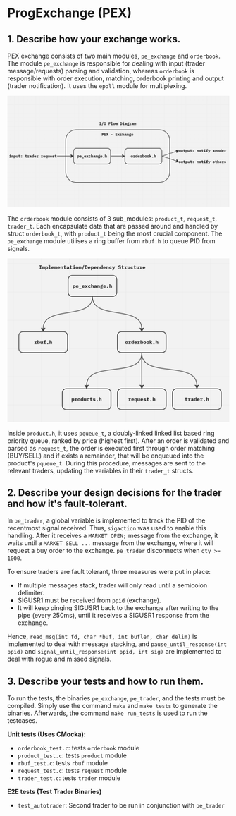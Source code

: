 # ProgExchange (PEX)

## 1. Describe how your exchange works.

PEX exchange consists of two main modules, ``pe_exchange`` and ``orderbook``. The module ``pe_exchange`` is responsible 
for dealing with input (trader message/requests) parsing and validation, whereas  ``orderbook`` is responsible with 
order execution, matching, orderbook printing and output (trader notification). It uses the ``epoll`` module for multiplexing.

![I/O Diagram](images/pex_io_flow.png)

The ``orderbook`` module consists of 3 sub_modules: ``product_t``, ``request_t``, ``trader_t``. Each encapsulate data
that are passed around and handled by struct ``orderbook_t``, with ``product_t`` being the most crucial component.
The ``pe_exchange`` module utilises a ring buffer from ``rbuf.h`` to queue PID from signals.

![I/O Diagram](images/pex_dependency_structure.png)

Inside ``product.h``, it uses ``pqueue_t``, a doubly-linked linked list based ring priority queue, ranked by price
(highest first). After an order is validated and parsed as ``request_t``, the order is executed first through order
matching (BUY/SELL) and if exists a remainder, that will be enqueued into the product's ``pqueue_t``. During this 
procedure, messages are sent to the relevant traders, updating the variables in their ``trader_t`` structs. 

## 2. Describe your design decisions for the trader and how it's fault-tolerant.

In ``pe_trader``, a global variable is implemented to track the PID of the recentmost signal received. Thus, 
``sigaction`` was used to enable this handling. After it receives a ``MARKET OPEN;`` message from the exchange,
it waits until a ``MARKET SELL ...`` message from the exchange, where it will request a buy order
to the exchange. ``pe_trader`` disconnects when ``qty >= 1000``. 

To ensure traders are fault tolerant, three measures were put in place:
- If multiple messages stack, trader will only read until a semicolon delimiter.
- SIGUSR1 must be received from ``ppid`` (exchange).
- It will keep pinging SIGUSR1 back to the exchange after writing
  to the pipe (every 250ms), until it receives a SIGUSR1 response
  from the exchange.

Hence, ``read_msg(int fd, char *buf, int buflen, char delim)`` is implemented to deal with message stacking,
and ``pause_until_response(int ppid)`` and ``signal_until_response(int ppid, int sig)`` are implemented to
deal with rogue and missed signals.

## 3. Describe your tests and how to run them.

To run the tests, the binaries ``pe_exchange``, ``pe_trader``, and the tests must be compiled.
Simply use the command ``make`` and ``make tests`` to generate the binaries. Afterwards, the
command ``make run_tests`` is used to run the testcases.

**Unit tests (Uses CMocka):**
- ``orderbook_test.c``: tests ``orderbook`` module
- ``product_test.c``: tests ``product`` module
- ``rbuf_test.c``: tests ``rbuf`` module
- ``request_test.c``: tests ``request`` module
- ``trader_test.c``: tests ``trader`` module

**E2E tests (Test Trader Binaries)**
- ``test_autotrader``: Second trader to be run in conjunction with ``pe_trader``
